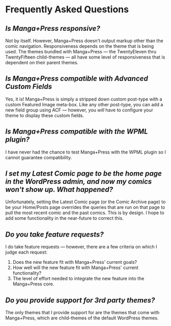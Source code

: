 # Frequently Asked Questions

## _Is Manga+Press responsive?_

Not by itself. However, Manga+Press doesn't output markup other than the comic navigation. Responsiveness depends on the theme that is being used. The themes bundled with Manga+Press — the TwentyEleven thru TwentyFifteen child-themes — all have some level of responsiveness that is dependent on their parent themes.

## _Is Manga+Press compatible with Advanced Custom Fields_

Yes, it is! Manga+Press is simply a stripped down custom post-type with a custom Featured Image meta-box. Like any other post-type, you can add a new field group using ACF — however, you _will_ have to configure your theme to display these custom fields.

## _Is Manga+Press compatible with the WPML plugin?_

I have never had the chance to test Manga+Press with the WPML plugin so I cannot guarantee compatibility.

## _I set my Latest Comic page to be the home page in the WordPress admin, and now my comics won't show up. What happened?_

Unfortunately, setting the Latest Comic page \(or the Comic Archive page\) to be your Home/Posts page overrides the queries that are run on that page to pull the most recent comic and the past comics. This is by design. I hope to add some functionality in the near-future to correct this.

## _Do you take feature requests?_

I do take feature requests — however, there are a few criteria on which I judge each request:

1. Does the new feature fit with Manga+Press' current goals?
2. How well will the new feature fit with Manga+Press' current functionality?
3. The level of effort needed to integrate the new feature into the Manga+Press core.

## _Do you provide support for 3rd party themes?_

The only themes that I provide support for are the themes that come with Manga+Press, which are child-themes of the default WordPress themes.

